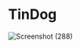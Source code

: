 # TinDog  
![Screenshot (288)](https://github.com/sandali-singh/tindog/assets/72544086/c7598ae5-2a99-4155-b5e8-daf3722550b8)

